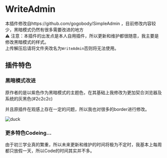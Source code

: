 # WriteAdmin
本插件修改自https://github.com/gogobody/SimpleAdmin ，目前修改内容较少，黑暗模式仍然有很多需要改进的地方<br>
⚠️ 注意：本插件的出发点是本人自用插件，所以更新和维护都很随意，我主要是修改黑暗模式的样式。<br>
上传解压后请将文件夹改名为`WriteAdmin`否则将无法使用。

## 插件特色
### 黑暗模式改进
原作者的是以紫色作为黑暗模式的主题色，在其基础上我修改为更加契合浏览器及系统的灰黑色(#2c2c2c)<br>

并且原插件在观感上存在一定的问题，所以我也对很多的border进行修改。

![duck](https://user-images.githubusercontent.com/84220224/134728122-9c6b3f2a-ea61-481d-99cd-115fd1c3e08f.jpg)

### 更多特色Codeing...
由于初三学业真的繁重，所以未来更新和维护的时间将极为不定时，我基本上每周都只放假一天，所以Code的时间其实并不多。

